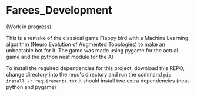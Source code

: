 # Farees_Development

(Work in progress)

This is a remake of the classical game Flappy bird with a Machine Learning algorithm (Neuro Evolution of Augmented Topologies) to make an unbeatable bot for it. The game was made using pygame for the actual game and the python neat module for the AI

To install the required dependencies for this project, download this REPO, change directory into the repo's directory and run the command ```pip install -r requirements.txt``` it should install two extra dependencies (neat-python and pygame)
